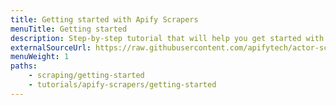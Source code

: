 ```yaml
---
title: Getting started with Apify Scrapers
menuTitle: Getting started
description: Step-by-step tutorial that will help you get started with all Apify Scrapers. Learn the foundations of scraping the web with Apify and creating your own actors.
externalSourceUrl: https://raw.githubusercontent.com/apifytech/actor-scraper/master/docs/build/introduction-tutorial.md
menuWeight: 1
paths:
    - scraping/getting-started
    - tutorials/apify-scrapers/getting-started
---
```


[//]: # (TODO: Should be updated)
